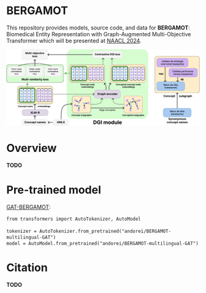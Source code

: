 # BERGAMOT

This repository provides models, source code, and data for **BERGAMOT**: Biomedical Entity Representation with Graph-Augmented Multi-Objective Transformer which will be presented at [NAACL 2024](https://2024.naacl.org/).

![BERGAMOT](fig/bergamot.jpg)

# Overview

**TODO**



# Pre-trained model

[GAT-BERGAMOT](https://huggingface.co/andorei/BERGAMOT-multilingual-GAT):

```
from transformers import AutoTokenizer, AutoModel

tokenizer = AutoTokenizer.from_pretrained("andorei/BERGAMOT-multilingual-GAT")
model = AutoModel.from_pretrained("andorei/BERGAMOT-multilingual-GAT")
```


# Citation

**TODO**
